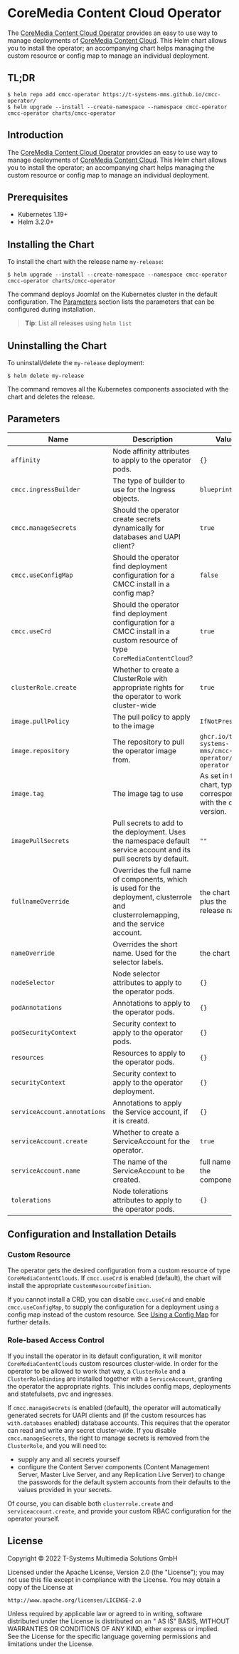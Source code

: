 # CoreMedia Content Cloud Operator

The [CoreMedia Content Cloud Operator](https://github.com/T-Systems-MMS/cmcc-operator) provides an easy to use way to
manage deployments of [CoreMedia Content Cloud](https://www.coremedia.com/). This Helm chart allows you to install the
operator; an accompanying chart helps managing the custom resource or config map to manage an individual deployment.

## TL;DR

```console
$ helm repo add cmcc-operator https://t-systems-mms.github.io/cmcc-operator/
$ helm upgrade --install --create-namespace --namespace cmcc-operator cmcc-operator charts/cmcc-operator
```

## Introduction

The [CoreMedia Content Cloud Operator](https://github.com/T-Systems-MMS/cmcc-operator) provides an easy to use way to
manage deployments of [CoreMedia Content Cloud](https://www.coremedia.com/). This Helm chart allows you to install the
operator; an accompanying chart helps managing the custom resource or config map to manage an individual deployment.

## Prerequisites

- Kubernetes 1.19+
- Helm 3.2.0+

## Installing the Chart

To install the chart with the release name `my-release`:

```console
$ helm upgrade --install --create-namespace --namespace cmcc-operator cmcc-operator charts/cmcc-operator
```

The command deploys Joomla! on the Kubernetes cluster in the default configuration. The [Parameters](#parameters)
section lists the parameters that can be configured during installation.

> **Tip**: List all releases using `helm list`

## Uninstalling the Chart

To uninstall/delete the `my-release` deployment:

```console
$ helm delete my-release
```

The command removes all the Kubernetes components associated with the chart and deletes the release.

## Parameters

| Name                         | Description                                                                                                                           | Value                                                              |
|------------------------------|---------------------------------------------------------------------------------------------------------------------------------------|--------------------------------------------------------------------|
| `affinity`                   | Node affinity attributes to apply to the operator pods.                                                                               | `{}`                                                               |
| `cmcc.ingressBuilder`        | The type of builder to use for the Ingress objects.                                                                                   | `blueprint`                                                        |
| `cmcc.manageSecrets`         | Should the operator create secrets dynamically for databases and UAPI client?                                                         | `true`                                                             |
| `cmcc.useConfigMap`          | Should the operator find deployment configuration for a CMCC install in a config map?                                                 | `false`                                                            |
| `cmcc.useCrd`                | Should the operator find deployment configuration for a CMCC install in a custom resource of type `CoreMediaContentCloud`?            | `true`                                                             |
| `clusterRole.create`         | Whether to create a ClusterRole with appropriate rights for the operator to work cluster-wide                                         | `true`                                                             |
| `image.pullPolicy`           | The pull policy to apply to the image                                                                                                 | `IfNotPresent`                                                     |
| `image.repository`           | The repository to pull the operator image from.                                                                                       | `ghcr.io/t-systems-mms/cmcc-operator/cmcc-operator`                |
| `image.tag`                  | The image tag to use                                                                                                                  | As set in the chart, typically corresponds with the chart version. |
| `imagePullSecrets`           | Pull secrets to add to the deployment. Uses the namespace default service account and its pull secrets by default.                    | `""`                                                               |
| `fullnameOverride`           | Overrides the full name of components, which is used for the deployment, clusterrole and clusterrolemapping, and the service account. | the chart name plus the release name                               |
| `nameOverride`               | Overrides the short name. Used for the selector labels.                                                                               | the chart name                                                     |
| `nodeSelector`               | Node selector attributes to apply to the operator pods.                                                                               | `{}`                                                               |
| `podAnnotations`             | Annotations to apply to the operator pods.                                                                                            | `{}`                                                               |
| `podSecurityContext`         | Security context to apply to the operator pods.                                                                                       | `{}`                                                               |
| `resources`                  | Resources to apply to the operator pods.                                                                                              | `{}`                                                               |
| `securityContext`            | Security context to apply to the operator deployment.                                                                                 | `{}`                                                               |
| `serviceAccount.annotations` | Annotations to apply the Service account, if it is creatd.                                                                            | `{}`                                                               |
| `serviceAccount.create`      | Whether to create a ServiceAccount for the operator.                                                                                  | `true`                                                             |
| `serviceAccount.name`        | The name of the ServiceAccount to be created.                                                                                         | full name of the components                                        |
| `tolerations`                | Node tolerations attributes to apply to the operator pods.                                                                            | `{}`                                                               |


## Configuration and Installation Details

### Custom Resource

The operator gets the desired configuration from a custom resource of type `CoreMediaContentClouds`. If `cmcc.useCrd` is enabled (default), the chart will install the appropriate `CustomResourceDefinition`.

If you cannot install a CRD, you can disable `cmcc.useCrd` and enable `cmcc.useConfigMap`, to supply the configuration for a deployment using a config map instead of the custom resource. See [Using a Config Map](https://github.com/T-Systems-MMS/cmcc-operator#using-a-config-map) for further details.

### Role-based Access Control

If you install the operator in its default configuration, it will monitor `CoreMediaContentClouds` custom resources cluster-wide. In order for the operator to be allowed to work that way, a `ClusterRole` and a `ClusterRoleBinding` are installed together with a `ServiceAccount`, granting the operator the appropriate rights. This includes config maps, deployments and statefulsets, pvc and ingresses.

If `cmcc.manageSecrets` is enabled (default), the operator will automatically generated secrets for UAPI clients and (if the custom resources has `with.databases` enabled) database accounts. This requires that the operator can read and write any secret cluster-wide. If you disable `cmcc.manageSecrets`, the right to manage secrets is removed from the `ClusterRole`, and you will need to:
* supply any and all secrets yourself
* configure the Content Server components (Content Management Server, Master Live Server, and any Replication Live Server) to change the passwords for the default system accounts from their defaults to the values provided in your secrets.

Of course, you can disable both `clusterrole.create` and `serviceaccount.create`, and provide your custom RBAC configuration for the operator yourself.

## License

Copyright &copy; 2022 T-Systems Multimedia Solutions GmbH

Licensed under the Apache License, Version 2.0 (the "License"); you may not use this file except in compliance with the
License. You may obtain a copy of the License at

    http://www.apache.org/licenses/LICENSE-2.0

Unless required by applicable law or agreed to in writing, software distributed under the License is distributed on an "
AS IS" BASIS, WITHOUT WARRANTIES OR CONDITIONS OF ANY KIND, either express or implied. See the License for the specific
language governing permissions and limitations under the License.
